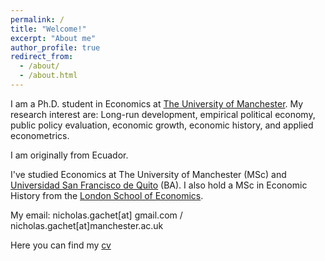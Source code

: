 ```yaml
---
permalink: /
title: "Welcome!"
excerpt: "About me"
author_profile: true
redirect_from: 
  - /about/
  - /about.html
---
```


I am a Ph.D. student in Economics  at [The University of Manchester](https://www.manchester.ac.uk/).  My research interest are:  Long-run development, empirical political economy, public policy evaluation, economic growth, economic history, and applied econometrics. 

I am originally from Ecuador.   

I've studied Economics at The University of Manchester (MSc) and [Universidad San Francisco de Quito](https://www.usfq.edu.ec/es) (BA). I also hold a MSc in Economic History from the [London School of Economics](https://www.lse.ac.uk/). 

My email: nicholas.gachet[at] gmail.com  /  nicholas.gachet[at]manchester.ac.uk

Here you can find my [cv](https://www.dropbox.com/s/d6ee765t2e4gmw7/CV_Gachet_comp.pdf?dl=0)


